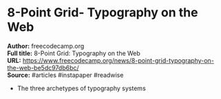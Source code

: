 # 8-Point Grid- Typography on the Web

**Author:** freecodecamp.org  
**Full title:** 8-Point Grid: Typography on the Web  
**URL:** https://www.freecodecamp.org/news/8-point-grid-typography-on-the-web-be5dc97db6bc/  
**Source:** #articles #instapaper #readwise

- The three archetypes of typography systems 
   
